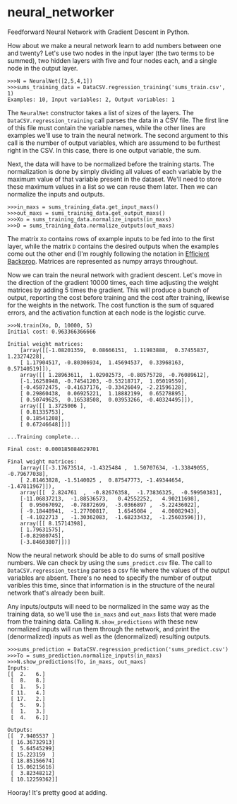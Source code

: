 neural_networker
===============

Feedforward Neural Network with Gradient Descent in Python.

How about we make a neural network learn to add numbers between one and twenty? Let's use two nodes in the input layer (the two terms to be summed), two hidden layers with five and four nodes each, and a single node in the output layer.

```
>>>N = NeuralNet([2,5,4,1])
>>>sums_training_data = DataCSV.regression_training('sums_train.csv', 1)
Examples: 10, Input variables: 2, Output variables: 1
```

The `NeuralNet` constructor takes a list of sizes of the layers. The `DataCSV.regression_training` call parses the data in a CSV file. The first line of this file must contain the variable names, while the other lines are examples we'll use to train the neural network. The second argument to this call is the number of output variables, which are assumend to be furthest right in the CSV. In this case, there is one output variable, the sum.

Next, the data will have to be normalized before the training starts. The normalization is done by simply dividing all values of each variable by the maximum value of that variable present in the dataset. We'll need to store these maximum values in a list so we can reuse them later. Then we can normalize the inputs and outputs.

```
>>>in_maxs = sums_training_data.get_input_maxs()
>>>out_maxs = sums_training_data.get_output_maxs()
>>>Xo = sums_training_data.normalize_inputs(in_maxs)
>>>D = sums_training_data.normalize_outputs(out_maxs)
```

The matrix `Xo` contains rows of example inputs to be fed into to the first layer, while the matrix `D` contains the desired outputs when the examples come out the other end (I'm roughly following the notation in [Efficient Backprop](http://yann.lecun.com/exdb/publis/pdf/lecun-98b.pdf). Matrices are represented as numpy arrays throughout.

Now we can train the neural network with gradient descent. Let's move in the direction of the gradient 10000 times, each time adjusting the weight matrices by adding 5 times the gradient. This will produce a bunch of output, reporting the cost before training and the cost after training, likewise for the weights in the network. The cost function is the sum of squared errors, and the activation function at each node is the logistic curve.

```
>>>N.train(Xo, D, 10000, 5)
Initial cost: 0.963366366666

Initial weight matrices:
    [array([[-1.08201359,  0.08666151,  1.11983888,  0.37455837,  1.23274228],
    [ 1.17904517, -0.80306934,  1.45694537,  0.33968163,  0.57140519]]),
    array([[ 1.28963611,  1.02902573, -0.80575728, -0.76089612],
    [-1.16258948, -0.74541203, -0.53218717,  1.05019559],
    [-0.45872475, -0.41637176, -0.33426049, -2.21596128],
    [ 0.29860438,  0.06925221,  1.18882199,  0.65278895],
    [ 0.50749625,  0.16538508,  0.03953266, -0.40324495]]),
    array([[ 1.3725006 ],
    [ 0.81335753],
    [ 0.18541208],
    [ 0.67246648]])]

...Training complete...

Final cost: 0.000185084629701

Final weight matrices:
    [array([[-3.17673514, -1.4325484 ,  1.50707634, -1.33849055, -0.79677038],
    [ 2.81463828, -1.5140025 ,  0.87547773, -1.49344654, -1.47811967]]),
    array([[  2.824761  ,  -0.82676358,  -1.73836325,  -0.59950383],
    [-11.06837213,  -1.88536573,   0.42552252,   4.90211698],
    [  0.95067092,  -0.78872699,  -3.0366897 ,  -5.22436022],
    [ -9.18448941,  -1.27700817,   1.6545084 ,   4.00082943],
    [ -4.1022713 ,  -1.30362083,  -1.68233432,  -1.25603596]]),
    array([[ 8.15714398],
    [ 1.79631575],
    [-0.82980745],
    [-3.84603807]])]

```

Now the neural network should be able to do sums of small positive numbers. We can check by using the `sums_predict.csv` file. The call to `DataCSV.regression_testing` parses a csv file where the values of the output variables are absent. There's no need to specify the number of output varibles this time, since that information is in the structure of the neural network that's already been built.

Any inputs/outputs will need to be normalized in the same way as the training data, so we'll use the `in_maxs` and `out_maxs` lists that were made from the training data. Calling `N.show_predictions` with these new normalized inputs will run them through the network, and print the (denormalized) inputs as well as the (denormalized) resulting outputs.

```
>>>sums_prediction = DataCSV.regression_prediction('sums_predict.csv')
>>>To = sums_prediction.normalize_inputs(in_maxs)
>>>N.show_predictions(To, in_maxs, out_maxs)
Inputs:
[[  2.   6.]
 [  8.   8.]
 [  1.   5.]
 [ 11.   4.]
 [ 17.   2.]
 [  5.   9.]
 [  1.   3.]
 [  4.   6.]]

Outputs:
[[  7.9405537 ]
 [ 16.36732913]
 [  5.64545299]
 [ 15.223159  ]
 [ 18.85156674]
 [ 15.06215616]
 [  3.82348212]
 [ 10.12259362]]

```

Hooray! It's pretty good at adding.
